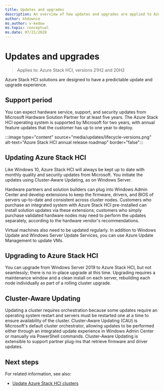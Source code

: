```yaml
---
title: Updates and upgrades
description: An overview of how updates and upgrades are applied to Azure Stack HCI.
author: khdownie
ms.author: v-kedow
ms.topic: conceptual
ms.date: 07/21/2020
---
```


# Updates and upgrades

> Applies to: Azure Stack HCI, versions 21H2 and 20H2

Azure Stack HCI solutions are designed to have a predictable update and upgrade experience.

## Support period

You can expect hardware service, support, and security updates from Microsoft Hardware Solution Partner for at least five years. The Azure Stack HCI operating system is supported by Microsoft for two years, with annual feature updates that the customer has up to one year to deploy.

:::image type="content" source="media/updates/lifecycle-versions.png" alt-text="Azure Stack HCI annual release roadmap" border="false":::

## Updating Azure Stack HCI

Like Windows 10, Azure Stack HCI will always be kept up to date with monthly quality and security updates from Microsoft. You initiate the updates using Cluster-Aware Updating, as on Windows Server.

Hardware partners and solution builders can plug into Windows Admin Center and develop extensions to keep the firmware, drivers, and BIOS of servers up-to-date and consistent across cluster nodes. Customers who purchase an integrated system with Azure Stack HCI pre-installed can install solution updates via these extensions; customers who simply purchase validated hardware nodes may need to perform the updates separately, according to the hardware vendor's recommendations.

Virtual machines also need to be updated regularly. In addition to Windows Update and Windows Server Update Services, you can use Azure Update Management to update VMs.

## Upgrading to Azure Stack HCI

You can upgrade from Windows Server 2019 to Azure Stack HCI, but not seamlessly; there is no in-place upgrade at this time. Upgrading requires a maintenance window and a clean install on each server, rebuilding each node individually as part of a rolling cluster upgrade.

## Cluster-Aware Updating

Updating a cluster requires orchestration because some updates require an operating system restart and servers must be restarted one at a time to ensure availability of the cluster. Cluster-Aware Updating (CAU) is Microsoft's default cluster orchestrator, allowing updates to be performed either through an integrated update experience in Windows Admin Center or manually via PowerShell commands. Cluster-Aware Updating is extensible to support partner plug-ins that retrieve firmware and driver updates.

## Next steps

For related information, see also:

- [Update Azure Stack HCI clusters](../manage/update-cluster.md)
